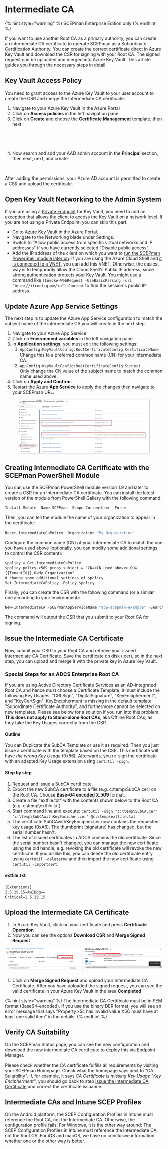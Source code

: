 # Intermediate CA

{% hint style="warning" %}
SCEPman Enterprise Edition only
{% endhint %}

If you want to use another Root CA as a primary authority, you can create an intermediate CA certificate to operate SCEPman as a Subordinate Certification Authority. You can create the correct certificate direct in Azure Key Vault and download the CSR for signing with your Root CA. The signed request can be uploaded and merged into Azure Key Vault. This article guides you through the necessary steps in detail.

## Key Vault Access Policy

You need to grant access to the Azure Key Vault to your user account to create the CSR and merge the Intermediate CA certificate.

1. Navigate to your Azure Key Vault in the Azure Portal
2. Click on **Access policies** in the left navigation pane.
3. Click on **Create** and choose the **Certificate Management** template, then next

<figure><img src="../.gitbook/assets/2023-06-14 16_20_43-IntermediateCert.png" alt=""><figcaption></figcaption></figure>

<figure><img src="../.gitbook/assets/2023-06-14 16_23_37-IntermediateCert.png" alt=""><figcaption></figcaption></figure>

4. Now search and add your AAD admin account in the **Principal** section, then next, next, and create

<figure><img src="../.gitbook/assets/2023-06-14 17_06_33-.png" alt=""><figcaption></figcaption></figure>

After adding the permissions, your Azure AD account is permitted to create a CSR and upload the certificate.

## Open Key Vault Networking to the Admin System

If you are using a [Private Endpoint](../architecture/private-endpoints.md) for Key Vault, you need to add an exception that allows the client to access the Key Vault on a network level. If you are not using a Private Endpoint, you can skip this part.

* Go to Azure Key Vault in the Azure Portal.
* Navigate to the Networking blade under Settings.
* Switch to "Allow public access from specific virtual networks and IP addresses" if you have currently selected "Disable public access".
* Add the IP address of the client on which you want to [run the SCEPman PowerShell module later on](intermediate-certificate.md#creating-intermediate-ca-certificate-with-the-scepman-powershell-module). If you are using the Azure Cloud Shell and [it is connected to a VNET](https://learn.microsoft.com/en-us/azure/cloud-shell/vnet/overview), you can add this VNET. Otherwise, the easiest way is to temporarily allow the Cloud Shell's Public IP address, since strong authentication protects your Key Vault. You might use a command like `(Invoke-WebRequest -UseBasicParsing -uri "http://ifconfig.me/ip").Content` to find the session's public IP address.

## Update Azure App Service Settings

The next step is to update the Azure App Service configuration to match the subject name of the intermediate CA you will create in the next step.

1. Navigate to your Azure App Service
2. Click on **Environment variables** in the left navigation pane
3. In **Application settings,** you must edit the following settings:
   1. `AppConfig:KeyVaultConfig:RootCertificateConfig:CertificateName`\
      Change this to a preferred common name (CN) for your intermediate CA.
   2. `AppConfig:KeyVaultConfig:RootCertificateConfig:Subject`\
      Only change the CN value of the subject name to match the common name used above.
4. Click on **Apply and Confirm.**
5. Restart the Azure **App Service** to apply the changes then navigate to your SCEPman URL.

<figure><img src="../.gitbook/assets/image (1) (1) (1).png" alt=""><figcaption></figcaption></figure>

## Creating Intermediate CA Certificate with the SCEPman PowerShell Module

You can use the SCEPman PowerShell module version 1.9 and later to create a CSR for an Intermediate CA certificate. You can install the latest version of the module from PowerShell Gallery with the following command:

```powershell
Install-Module -Name SCEPman -Scope CurrentUser -Force
```

Then, you can tell the module the name of your organization to appear in the certificate:

```powershell
Reset-IntermediateCaPolicy -Organization "My Organization"
```

Configure the common name (CN) of your intermediate CA to match the one you have used above (optionally, you can modify some additional settings to control the CSR content):

```
$policy = Get-IntermediateCaPolicy
$policy.policy.x509_props.subject = "CN=<CN used above>,OU={{TenantId}},O=My Organization"
# change some additional settings of $policy
Set-IntermediateCaPolicy -Policy $policy
```

Finally, you can create the CSR with the following command (or a similar one according to your environment):

```powershell
New-IntermediateCA -SCEPmanAppServiceName "app-scepman-example" -SearchAllSubscriptions 6>&1
```

The command will output the CSR that you submit to your Root CA for signing.

## Issue the Intermediate CA Certificate

Now, submit your CSR to your Root CA and retrieve your issued Intermediate CA Certificate. Save the certificate on disk (.cer), so in the next step, you can upload and merge it with the private key in Azure Key Vault.

### Special Steps for an ADCS Enterprise Root CA

If you are using Active Directory Certificate Services as an AD-integrated Root CA and hence must choose a Certificate Template, it must include the following Key Usages: "CRLSign", "DigitalSignature", "KeyEncipherment", and "KeyCertSign". KeyEncipherment is missing in the default template "Subordinate Certificate Authority", and furthermore cannot be selected on new templates. Please see below for a solution if you run into this problem. **This does not apply to Stand-alone Root CAs**, aka Offline Root CAs, as they take the Key Usages correctly from the CSR.

#### Outline

You can Duplicate the SubCA Template or use it as required. Then you just issue a certificate with the template based on the CSR. This certificate will have _the wrong Key Usage_ (0x86). Afterwards, you re-sign the certificate with an adapted Key Usage extension using `certutil -sign`.

#### Step by step

1. Request and issue a SubCA certificate.
2. Export the new SubCA certificate to a file (e.g. c:\temp\SubCA.cer) on the Root CA. Choose **Base-64 encoded X.509** format.
3. Create a file "extfile.txt" with the contents shown below to the Root CA (e.g. c:\temp\extfile.txt).
4. Start command line and execute: `certutil -sign "c:\temp\SubCA.cer" "c:\temp\SubCAwithKeyEncipher.cer" @c:\temp\extfile.txt`
5. The certificate SubCAwithKeyEncipher.cer now contains the requested key usage (0xA6). The thumbprint (signature) has changed, but the serial number hasn't.
6. The list of issued certificates in ADCS contains the old certificate. Since the serial number hasn't changed, you can manage the new certificate using the old handle, e.g. revoking the old certificate will revoke the new certificate. If you dislike this, you can delete the old certificate entry using `certutil -deleterow` and then import the new certificate using `certutil -importcert`.

#### extfile.txt

```
[Extensions]
2.5.29.15=AwIBpg==
Critical=2.5.29.15
```

## Upload the Intermediate CA Certificate

1. In Azure Key Vault, click on your certificate and press **Certificate Operation**
2. Now you can see the options **Download CSR** and **Merge Signed Request**

![](<../.gitbook/assets/screenshot-2020-10-19-at-16.01.18 (13).png>)

1. Click on **Merge Signed Request** and upload your Intermediate CA Certificate. After you have uploaded the signed request, you can see the valid certificate in your Azure Key Vault in the area **Completed**

{% hint style="warning" %}
The Intermediate CA Certificate must be in PEM format (Base64-encoded). If you use the binary DER format, you will see an error message that says "Property x5c has invalid value X5C must have at least one valid item" in the details.
{% endhint %}

## Verify CA Suitability

On the SCEPman Status page, you can see the new configuration and download the new intermediate CA certificate to deploy this via Endpoint Manager.

Please check whether the CA certificate fulfills all requirements by visiting your SCEPman Homepage. Check what the homepage says next to "CA Suitability". If, for example, it says _CA Certificate is missing Key Usage "Key Encipherment"_, you should go back to step [Issue the Intermediate CA Certificate](intermediate-certificate.md#issue-the-intermediate-ca-certificate) and correct the certificate issuance.

## Intermediate CAs and Intune SCEP Profiles

On the Android platform, the SCEP Configuration Profiles in Intune must reference the Root CA, not the Intermediate CA. Otherwise, the configuration profile fails. For Windows, it is the other way around: The SCEP Configuration Profiles in Intune must reference the Intermediate CA, not the Root CA. For iOS and macOS, we have no conclusive information whether one or the other way is better.
